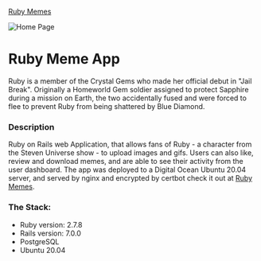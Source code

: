 [Ruby Memes](http://ruby-memes.bruno.buzz/)

![Home Page](https://user-images.githubusercontent.com/94543524/157724548-3da9e036-949c-4a62-9681-0cebf1de5d53.png)

# Ruby Meme App

Ruby is a member of the Crystal Gems who made her official debut in "Jail Break". Originally a Homeworld Gem soldier assigned to protect Sapphire during a mission on Earth, the two accidentally fused and were forced to flee to prevent Ruby from being shattered by Blue Diamond.

### Description

Ruby on Rails web Application, that allows fans of Ruby - a character from the Steven Universe show - to upload images and gifs. Users can also like, review and download memes, and are able to see their activity from the user dashboard. The app was deployed to a Digital Ocean Ubuntu 20.04 server, and served by nginx and encrypted by certbot check it out at [Ruby Memes](http://ruby-memes.bruno.buzz/).

### The Stack:

- Ruby version: 2.7.8
- Rails version: 7.0.0
- PostgreSQL
- Ubuntu 20.04
